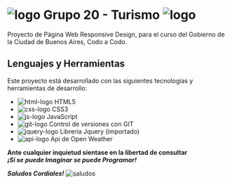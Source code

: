 # ![logo](https://img.icons8.com/office/24/airplane-take-off.png) Grupo 20 - Turismo ![logo](https://img.icons8.com/office/32/airplane-landing.png)
Proyecto de Página Web Responsive Design, para el curso del Gobierno de la Ciudad de Buenos Aires, Codo a Codo.

## Lenguajes y Herramientas ##

Este proyecto está desarrollado con las siguientes tecnologías y herramientas de desarrollo:
- ![html-logo](https://img.icons8.com/color/25/000000/html-5--v1.png) HTML5
- ![css-logo](https://img.icons8.com/color/25/000000/css3.png) CSS3
- ![js-logo](https://img.icons8.com/color/25/000000/javascript--v1.png) JavaScript
- ![git-logo](https://img.icons8.com/color/25/000000/git.png) Control de versiones con GIT
- ![jquery-logo](https://img.icons8.com/ios/20/jquery.png) Libreria Jquery (importado)
- ![api-logo](https://img.icons8.com/ios-glyphs/20/api-settings.png) Api de Open Weather


**Ante cualquier inquietud sientase en la libertad de consultar**<br>
**_¡Si se puede Imaginar se puede Programar!_**

**_Saludos Cordiales!_** 
![saludos](https://img.icons8.com/ios/20/star-trek-gesture.png)

